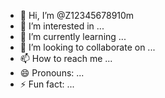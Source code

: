 - 👋 Hi, I’m @Z12345678910m
- 👀 I’m interested in ...
- 🌱 I’m currently learning ...
- 💞️ I’m looking to collaborate on ...
- 📫 How to reach me ...
- 😄 Pronouns: ...
- ⚡ Fun fact: ...

<!---
Z12345678910m/Z12345678910m is a ✨ special ✨ repository because its `README.md` (this file) appears on your GitHub profile.
You can click the Preview link to take a look at your changes.
--->
